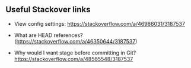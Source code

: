 ## Useful Stackover links

* View config settings: 
https://stackoverflow.com/a/46986031/3187537

* What are HEAD references? (https://stackoverflow.com/a/46350644/3187537)
* Why would I want stage before committing in Git? https://stackoverflow.com/a/48565548/3187537